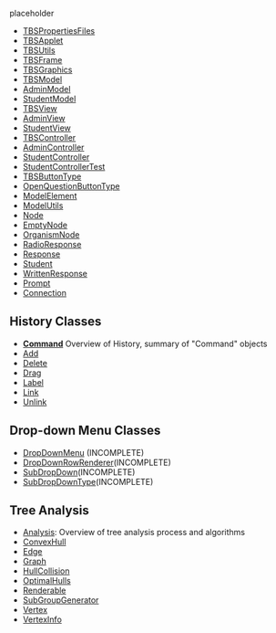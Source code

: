 placeholder

  * [TBSPropertiesFiles](TBSPropertiesFiles.md)
  * [TBSApplet](TBSApplet.md)
  * [TBSUtils](TBSUtils.md)
  * [TBSFrame](TBSFrame.md)
  * [TBSGraphics](TBSGraphics.md)
  * [TBSModel](TBSModel.md)
  * [AdminModel](AdminModel.md)
  * [StudentModel](StudentModel.md)
  * [TBSView](TBSView.md)
  * [AdminView](AdminView.md)
  * [StudentView](StudentView.md)
  * [TBSController](TBSController.md)
  * [AdminController](AdminController.md)
  * [StudentController](StudentController.md)
  * [StudentControllerTest](StudentControllerTest.md)
  * [TBSButtonType](TBSButtonType.md)
  * [OpenQuestionButtonType](OpenQuestionButtonType.md)
  * [ModelElement](ModelElement.md)
  * [ModelUtils](ModelUtils.md)
  * [Node](Node.md)
  * [EmptyNode](EmptyNode.md)
  * [OrganismNode](OrganismNode.md)
  * [RadioResponse](RadioResponse.md)
  * [Response](Response.md)
  * [Student](Student.md)
  * [WrittenResponse](WrittenResponse.md)
  * [Prompt](Prompt.md)
  * [Connection](Connection.md)

## History Classes ##
  * **[Command](Command.md)** Overview of History, summary of "Command" objects
  * [Add](Add.md)
  * [Delete](Delete.md)
  * [Drag](Drag.md)
  * [Label](Label.md)
  * [Link](Link.md)
  * [Unlink](Unlink.md)

## Drop-down Menu Classes ##
  * [DropDownMenu](DropDownMenu.md) (INCOMPLETE)
  * [DropDownRowRenderer](DropDownRowRenderer.md)(INCOMPLETE)
  * [SubDropDown](SubDropDown.md)(INCOMPLETE)
  * [SubDropDownType](SubDropDownType.md)(INCOMPLETE)



## Tree Analysis ##
  * [Analysis](Analysis.md): Overview of tree analysis process and algorithms
  * [ConvexHull](ConvexHull.md)
  * [Edge](Edge.md)
  * [Graph](Graph.md)
  * [HullCollision](HullCollision.md)
  * [OptimalHulls](OptimalHulls.md)
  * [Renderable](Renderable.md)
  * [SubGroupGenerator](SubGroupGenerator.md)
  * [Vertex](Vertex.md)
  * [VertexInfo](VertexInfo.md)